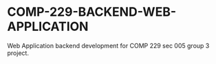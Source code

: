 # COMP-229-BACKEND-WEB-APPLICATION
Web Application backend development for COMP 229 sec 005 group 3
 project.
